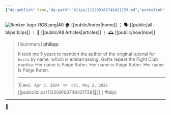 ```yaml
---
{"dg-publish":true,"dg-path":"blips/112209166748421729.md","permalink":"/blips/112209166748421729/","title":"philipp on mastodon @ 2024-04-03"}
---
```



<div class="transclusion internal-embed is-loaded"><div class="markdown-embed">




![flenker-logo-RGB.png|40](/img/user/attachments/flenker-logo-RGB.png)
🏠 [[public/Index\|home]]  ⋮ 🗣️ [[public/all-blips\|blips]] ⋮  📝 [[public/All Articles\|articles]]  ⋮ 🕰️ [[public/now\|now]]


</div></div>


> [!summary] **philipp**:
>
> It took me 5 years to mention the author of the original tutorial for `hecto` by name, which is embarrassing. Gotta repeat the Fight Club mantra: Her name is Paige Ruten. Her name is Paige Ruten. Her name is Paige Ruten.
> - - -
>
> 🗓️ <code>Wed, Apr 3, 2024</code>  · ✏️ <code> Fri, May 2, 2025</code>  · [[public/blips/112209166748421729\|🔗]]
{ #blip}


- - -

 👾
